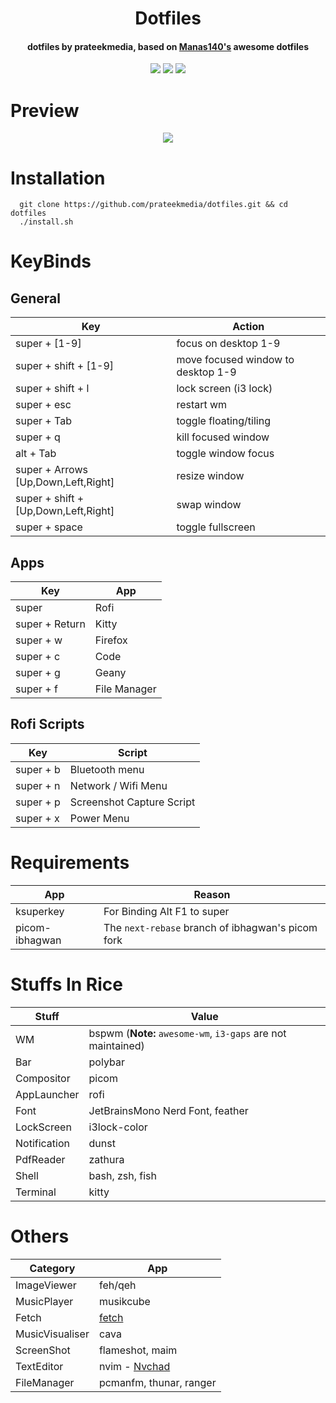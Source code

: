 <h1 align="center">Dotfiles</h1>
<h4 align="center">dotfiles by prateekmedia, based on <a href="https://github.com/Manas140/dotfiles.git">Manas140's</a> awesome dotfiles</h4>

<p align="center">
    <a href="https://github.com/prateekmedia/dotfiles/stargazers"><img src="https://img.shields.io/github/stars/prateekmedia/dotfiles?colorA=151515&colorB=6A9FB5&style=for-the-badge&logo=starship"></a>
    <a href="https://github.com/prateekmedia/dotfiles/issues"><img src="https://img.shields.io/github/issues/prateekmedia/dotfiles?colorA=151515&colorB=F4BF75&style=for-the-badge&logo=bugatti"></a>
    <a href="https://github.com/prateekmedia/dotfiles/network/members"><img src="https://img.shields.io/github/forks/prateekmedia/dotfiles?colorA=151515&colorB=788C4C&style=for-the-badge&logo=github"></a>
</p>

# Preview
<p align="center">
  <img src="https://user-images.githubusercontent.com/41370460/149572672-1ebdafa8-491d-4427-bfce-9bff40ea3bd1.gif"> 
</p>

# Installation
```
  git clone https://github.com/prateekmedia/dotfiles.git && cd dotfiles
  ./install.sh 
```

# KeyBinds
## General
| Key | Action |
| --- | -------- |
| super + [1-9] | focus on desktop 1-9 |
| super + shift + [1-9] | move focused window to desktop 1-9 |
| super + shift + l | lock screen (i3 lock) |
| super + esc | restart wm | 
| super + Tab | toggle floating/tiling |
| super + q | kill focused window |
| alt + Tab | toggle window focus |
| super + Arrows [Up,Down,Left,Right] | resize window |
| super + shift + [Up,Down,Left,Right] | swap window |
| super + space | toggle fullscreen |

## Apps
| Key | App |
| --- | -------- |
| super | Rofi |
| super + Return | Kitty |
| super + w | Firefox |
| super + c | Code |
| super + g | Geany |
| super + f | File Manager |

## Rofi Scripts
| Key | Script |
| --- | ------ |
| super + b | Bluetooth menu |
| super + n | Network / Wifi Menu |
| super + p | Screenshot Capture Script |
| super + x | Power Menu |

# Requirements
| App | Reason |
| --- | ------ |
| ksuperkey | For Binding Alt F1 to super |
| picom-ibhagwan | The `next-rebase` branch of ibhagwan's picom fork |

# Stuffs In Rice
| Stuff | Value |
| ---- | ----- |
| WM | bspwm (**Note:** `awesome-wm`, `i3-gaps` are not maintained) |
| Bar | polybar |
| Compositor | picom |
| AppLauncher | rofi |
| Font | JetBrainsMono Nerd Font, feather |
| LockScreen | i3lock-color |
| Notification | dunst |
| PdfReader | zathura |
| Shell | bash, zsh, fish |
| Terminal | kitty |

# Others
| Category | App |
| -------- | --- |
| ImageViewer | feh/qeh |
| MusicPlayer | musikcube |
| Fetch | <a href="https://github.com/Manas140/fetch">fetch</a> |
| MusicVisualiser | cava |
| ScreenShot | flameshot, maim |
| TextEditor | nvim - <a href="https://github.com/Nvchad">Nvchad</a> |
| FileManager | pcmanfm, thunar, ranger |
